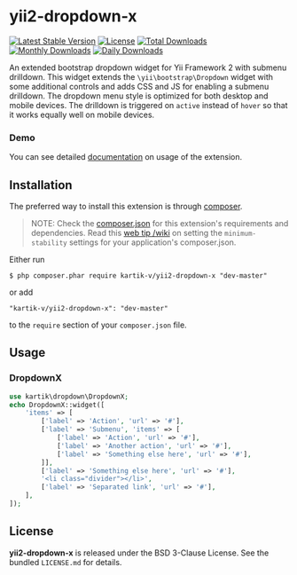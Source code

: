 yii2-dropdown-x
=================

[![Latest Stable Version](https://poser.pugx.org/kartik-v/yii2-dropdown-x/v/stable.svg)](https://packagist.org/packages/kartik-v/yii2-dropdown-x)
[![License](https://poser.pugx.org/kartik-v/yii2-dropdown-x/license.svg)](https://packagist.org/packages/kartik-v/yii2-dropdown-x)
[![Total Downloads](https://poser.pugx.org/kartik-v/yii2-dropdown-x/downloads.svg)](https://packagist.org/packages/kartik-v/yii2-dropdown-x)
[![Monthly Downloads](https://poser.pugx.org/kartik-v/yii2-dropdown-x/d/monthly.png)](https://packagist.org/packages/kartik-v/yii2-dropdown-x)
[![Daily Downloads](https://poser.pugx.org/kartik-v/yii2-dropdown-x/d/daily.png)](https://packagist.org/packages/kartik-v/yii2-dropdown-x)

An extended bootstrap dropdown widget for Yii Framework 2 with submenu drilldown. This widget extends the `\yii\bootstrap\Dropdown` widget
with some additional controls and adds CSS and JS for enabling a submenu drilldown. The dropdown menu style is optimized for both desktop 
and mobile devices. The drilldown is triggered on `active` instead of `hover` so that it works equally well on mobile devices.

### Demo
You can see detailed [documentation](http://demos.krajee.com/dropdown-x) on usage of the extension.

## Installation

The preferred way to install this extension is through [composer](http://getcomposer.org/download/).

> NOTE: Check the [composer.json](https://github.com/kartik-v/yii2-dropdown-x/blob/master/composer.json) for this extension's requirements and dependencies. Read this [web tip /wiki](http://webtips.krajee.com/setting-composer-minimum-stability-application/) on setting the `minimum-stability` settings for your application's composer.json.

Either run

```
$ php composer.phar require kartik-v/yii2-dropdown-x "dev-master"
```

or add

```
"kartik-v/yii2-dropdown-x": "dev-master"
```

to the ```require``` section of your `composer.json` file.

## Usage

### DropdownX

```php
use kartik\dropdown\DropdownX;
echo DropdownX::widget([
    'items' => [
        ['label' => 'Action', 'url' => '#'],
        ['label' => 'Submenu', 'items' => [
            ['label' => 'Action', 'url' => '#'],
            ['label' => 'Another action', 'url' => '#'],
            ['label' => 'Something else here', 'url' => '#'],
        ]],
        ['label' => 'Something else here', 'url' => '#'],
        '<li class="divider"></li>',
        ['label' => 'Separated link', 'url' => '#'],
    ],
]); 
```

## License

**yii2-dropdown-x** is released under the BSD 3-Clause License. See the bundled `LICENSE.md` for details.